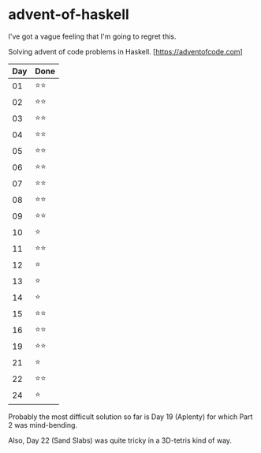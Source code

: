 # advent-of-haskell
I've got a vague feeling that I'm going to regret this.

Solving advent of code problems in Haskell.
[https://adventofcode.com]

|Day|Done|
|---|----|
|01 |⭐️⭐️|
|02 |⭐️⭐️|
|03 |⭐️⭐️|
|04 |⭐️⭐️|
|05 |⭐️⭐️|
|06 |⭐️⭐️|
|07 |⭐️⭐️|
|08 |⭐️⭐️|
|09 |⭐️⭐️|
|10|⭐️ |
|11|⭐️⭐️|
|12|⭐️ |
|13|⭐️ |
|14|⭐️ |
|15|⭐️⭐️|
|16|⭐️⭐️|
|19|⭐️⭐️|
|21|⭐️ |
|22|⭐️⭐️|
|24|⭐️ |

Probably the most difficult solution so far is Day 19 (Aplenty) for which Part 2 was mind-bending.

Also, Day 22 (Sand Slabs) was quite tricky in a 3D-tetris kind of way.
